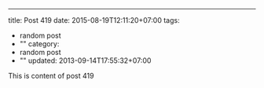 ---
title: Post 419
date: 2015-08-19T12:11:20+07:00
tags:
  - random post
  - ""
category:
  - random post
  - ""
updated: 2013-09-14T17:55:32+07:00

This is content of post 419